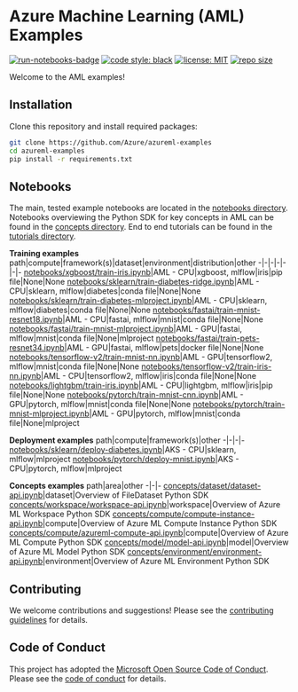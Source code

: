 # Azure Machine Learning (AML) Examples

[![run-notebooks-badge](https://github.com/Azure/azureml-examples/workflows/run-notebooks/badge.svg)](https://github.com/Azure/azureml-examples/actions?query=workflow%3Arun-notebooks)
[![code style: black](https://img.shields.io/badge/code%20style-black-000000.svg)](https://github.com/psf/black)
[![license: MIT](https://img.shields.io/badge/License-MIT-purple.svg)](LICENSE)
[![repo size](https://img.shields.io/github/repo-size/Azure/azureml-examples)](https://github.com/Azure/azureml-examples)

Welcome to the AML examples!

## Installation

Clone this repository and install required packages:

```sh
git clone https://github.com/Azure/azureml-examples
cd azureml-examples
pip install -r requirements.txt
```

## Notebooks

The main, tested example notebooks are located in the [notebooks directory](notebooks). Notebooks overviewing the Python SDK for key concepts in AML can be found in the [concepts directory](concepts). End to end tutorials can be found in the [tutorials directory](tutorials).

**Training examples**
path|compute|framework(s)|dataset|environment|distribution|other
-|-|-|-|-|-|-
[notebooks/xgboost/train-iris.ipynb](notebooks/xgboost/train-iris.ipynb)|AML - CPU|xgboost, mlflow|iris|pip file|None|None
[notebooks/sklearn/train-diabetes-ridge.ipynb](notebooks/sklearn/train-diabetes-ridge.ipynb)|AML - CPU|sklearn, mlflow|diabetes|conda file|None|None
[notebooks/sklearn/train-diabetes-mlproject.ipynb](notebooks/sklearn/train-diabetes-mlproject.ipynb)|AML - CPU|sklearn, mlflow|diabetes|conda file|None|None
[notebooks/fastai/train-mnist-resnet18.ipynb](notebooks/fastai/train-mnist-resnet18.ipynb)|AML - CPU|fastai, mlflow|mnist|conda file|None|None
[notebooks/fastai/train-mnist-mlproject.ipynb](notebooks/fastai/train-mnist-mlproject.ipynb)|AML - GPU|fastai, mlflow|mnist|conda file|None|mlproject
[notebooks/fastai/train-pets-resnet34.ipynb](notebooks/fastai/train-pets-resnet34.ipynb)|AML - GPU|fastai, mlflow|pets|docker file|None|None
[notebooks/tensorflow-v2/train-mnist-nn.ipynb](notebooks/tensorflow-v2/train-mnist-nn.ipynb)|AML - GPU|tensorflow2, mlflow|mnist|conda file|None|None
[notebooks/tensorflow-v2/train-iris-nn.ipynb](notebooks/tensorflow-v2/train-iris-nn.ipynb)|AML - CPU|tensorflow2, mlflow|iris|conda file|None|None
[notebooks/lightgbm/train-iris.ipynb](notebooks/lightgbm/train-iris.ipynb)|AML - CPU|lightgbm, mlflow|iris|pip file|None|None
[notebooks/pytorch/train-mnist-cnn.ipynb](notebooks/pytorch/train-mnist-cnn.ipynb)|AML - GPU|pytorch, mlflow|mnist|conda file|None|None
[notebooks/pytorch/train-mnist-mlproject.ipynb](notebooks/pytorch/train-mnist-mlproject.ipynb)|AML - GPU|pytorch, mlflow|mnist|conda file|None|mlproject

**Deployment examples**
path|compute|framework(s)|other
-|-|-|-
[notebooks/sklearn/deploy-diabetes.ipynb](notebooks/sklearn/deploy-diabetes.ipynb)|AKS - CPU|sklearn, mlflow|mlproject
[notebooks/pytorch/deploy-mnist.ipynb](notebooks/pytorch/deploy-mnist.ipynb)|AKS - CPU|pytorch, mlflow|mlproject

**Concepts examples**
path|area|other
-|-|-
[concepts/dataset/dataset-api.ipynb](concepts/dataset/dataset-api.ipynb)|dataset|Overview of FileDataset Python SDK
[concepts/workspace/workspace-api.ipynb](concepts/workspace/workspace-api.ipynb)|workspace|Overview of Azure ML Workspace Python SDK
[concepts/compute/compute-instance-api.ipynb](concepts/compute/compute-instance-api.ipynb)|compute|Overview of Azure ML Compute Instance Python SDK
[concepts/compute/azureml-compute-api.ipynb](concepts/compute/azureml-compute-api.ipynb)|compute|Overview of Azure ML Compute Python SDK
[concepts/model/model-api.ipynb](concepts/model/model-api.ipynb)|model|Overview of Azure ML Model Python SDK
[concepts/environment/environment-api.ipynb](concepts/environment/environment-api.ipynb)|environment|Overview of Azure ML Environment Python SDK

## Contributing

We welcome contributions and suggestions! Please see the [contributing guidelines](CONTRIBUTING.md) for details.

## Code of Conduct 

This project has adopted the [Microsoft Open Source Code of Conduct](https://opensource.microsoft.com/codeofconduct/). Please see the [code of conduct](CODE_OF_CONDUCT.md) for details. 
